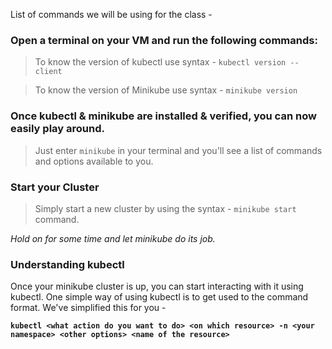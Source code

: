 List of commands we will be using for the class - 

### Open a terminal on your VM and run the following commands:

> To know the version of kubectl use syntax - `kubectl version --client`

> To know the version of Minikube use syntax - `minikube version` 

### Once kubectl & minikube are installed & verified, you can now easily play around. 

> Just enter `minikube` in your terminal and you'll see a list of commands and options available to you.

### Start your Cluster

> Simply start a new cluster by using the syntax - `minikube start` command. 

_Hold on for some time and let minikube do its job._ 

### Understanding kubectl

Once your minikube cluster is up, you can start interacting with it using kubectl. One simple way of using kubectl is to get used to the command format. We've simplified this for you - 

**`kubectl <what action do you want to do> <on which resource> -n <your namespace> <other options> <name of the resource>`**


